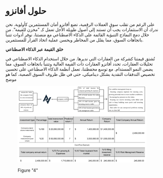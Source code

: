 # حلول أفانزو

على الرغم من تقلب سوق العملات الرقمية، تضع أفانزو أمان المستثمرين كأولوية. نحن ندرك أن الاستثمارات يجب أن تستند إلى أصول طويلة الأجل تعمل كـ "مخزن للقيمة". من خلال دمج النماذج التنبؤية القائمة على الذكاء الاصطناعي مع منصتنا، نوفر أدوات تتنبأ باتجاهات السوق، مما يقلل من المخاطر ويحسن عملية اتخاذ القرار للمستثمرين.

**خلق القيمة عبر الذكاء الاصطناعي**

تُشتق قيمتنا كشركة من العقارات التي نديرها. من خلال استخدام الذكاء الاصطناعي في تحليلات العقارات، تحدد أفانزو العقارات ذات القيمة العالية وتتنبأ باتجاهات السوق، مما يضمن النمو المستدام. مع توسع محفظتنا، تعمل أنظمة الذكاء الاصطناعي على تحسين تخصيص التدفقات النقدية بشكل ديناميكي، حتى في ظل ظروف السوق الصعبة، كما هو موضح&#x20;

<figure><img src="../.gitbook/assets/image (2).png" alt=""><figcaption><p>Figure "4"</p></figcaption></figure>
